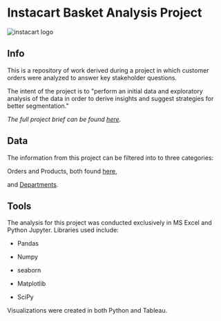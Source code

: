 # Instacart Basket Analysis Project

![instacart logo](https://www.instacart.com/company/wp-content/uploads/2022/03/03-Instacart-Logo-Kale-1.jpg)

## Info

This is a repository of work derived during a project in which customer orders were analyzed to answer key stakeholder questions. 

The intent of the project is to "perform an initial data and exploratory analysis of the data in order to derive insights and suggest strategies for better segmentation."

_The full project brief can be found [here](https://images.careerfoundry.com/public/courses/data-immersion/A4/A4_Data_Immersion_Project_Brief.pdf)_.

## Data

The information from this project can be filtered into to three categories:

Orders and Products, both found [here](https://s3.amazonaws.com/coach-courses-us/public/courses/data-immersion/A4/A4_Data_Assets/4.3_orders_products.zip),

and [Departments](https://s3.amazonaws.com/coach-courses-us/public/courses/data-immersion/A4/A4_Data_Assets/4.4_departments.zip).

## Tools

The analysis for this project was conducted exclusively in MS Excel and Python Jupyter. Libraries used include:

  - Pandas

  - Numpy

  - seaborn

  - Matplotlib

  - SciPy

Visualizations were created in both Python and Tableau.
